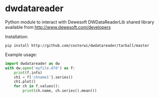 dwdatareader
============

Python module to interact with Dewesoft DWDataReaderLib shared library
available from http://www.dewesoft.com/developers

Installation:
```
pip install http://github.com/costerwi/dwdatareader/tarball/master
```

Example usage:
```python
import dwdatareader as dw
with dw.open('myfile.d7d') as f:
    print(f.info)
    ch1 = f['chname1'].series()
    ch1.plot()
    for ch in f.values():
        print(ch.name, ch.series().mean())
```
